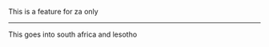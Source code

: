 This is a feature for za only

--------------------------------
This goes into south africa and lesotho